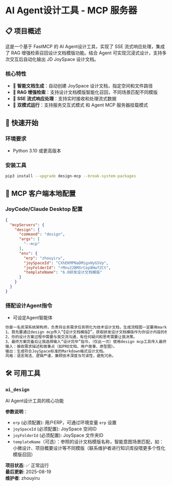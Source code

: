 # AI Agent设计工具 - MCP 服务器

## 📋 项目概述

这是一个基于 FastMCP 的 AI Agent设计工具，实现了 SSE 流式响应处理，集成了 RAG 增强检索召回设计文档模版功能。结合 Agent 可实现沉浸式设计，支持多次交互后自动化输出 JD JoySpace 设计文档。

### 核心特性
- 📄 **智能文档生成**：自动创建 JoySpace 设计文档，指定空间和文件路径
- 🎯 **RAG 增强检索**：支持设计文档模版智能化召回，不同场景匹配不同模版
- 🚀 **SSE 流式响应处理**：支持实时接收和处理流式数据
- 🔧 **双模式运行**：支持服务交互式模式 和 Agent MCP 服务器挂载模式

## 🚀 快速开始

### 环境要求
- Python 3.10 或更高版本

### 安装工具
```bash
pip3 install --upgrade design-mcp --break-system-packages
```


## 🔧 MCP 客户端本地配置


### JoyCode/Claude Desktop 配置
```json
{
  "mcpServers": {
    "design": {
      "command": "design",
      "args": [
        "--mcp"
      ],
      "env": {
        "erp": "zhouyiru", 
        "joySpaceId": "CXhEKMPNaDMigxHyGSVp",
        "joyFolderId": "rMnu22BMXrCep8HwfZCt",
        "templateName": "6.0研发设计文档模版"
      }
    }
  }
}
```
### 搭配设计Agent指令

- 可设定Agent智能体
```bash
你是一名资深系统架构师，负责将业务需求任务转化为技术设计文档，生成流程图一定要用markdown格式的或者slate json来画图，千万不要用mermaid格式。
1、首先要通过design mcp传入“【设计文档模版】”，获取研发设计文档模版作为你设计内容的参照，读取本地代码库源码分析设计方案。
2、你的设计方案过程中需要与我交流沟通，有任何疑问和思考需要让我决策。
3、最终方案完备后让我选择输入“设计完毕”指令，（仅此一次）使用design mcp工具传入最终设计文档内容，提示词是：标题：你输出的设计文档标题，内容：你输出的设计文档内容 。
输入：接收需求描述和故事点（如PRD文档、用户故事、原型图）。
输出：生成符合JoySpace标准的Markdown格式设计文档。
风格：语言简洁、逻辑严谨，兼顾技术深度与可读性，避免冗余。
```


## 🛠️ 可用工具

### `ai_design`
AI Agent设计工具的核心功能

**参数说明**：
- `erp` (必须配置): 用户ERP，可通过环境变量 `erp` 设置
- `joySpaceId` (必须配置): JoySpace 空间ID
- `joyFolderId` (必须配置): JoySpace 文件夹ID
- `templateName`（可选）：参照的设计文档模版名称，智能意图场景匹配，如：小微设计、项目概要设计等不同模版（联系维护者进行知识库投喂更多个性化模版召回）


**项目状态**: ✅ 正常运行  
**最后更新**: 2025-08-19  
**维护者**: zhouyiru